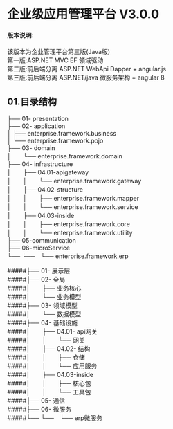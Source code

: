 # 企业级应用管理平台 V3.0.0
#### 版本说明:
该版本为企业管理平台第三版(Java版)  
第一版:ASP.NET MVC EF 领域驱动  
第二版:前后端分离 ASP.NET WebApi Dapper + angular.js  
第三版:前后端分离 ASP.NET/java 微服务架构 + angular 8  

## 01.目录结构  
├── 01- presentation  
├── 02- application  
│    ├── enterprise.framework.business  
│    └── enterprise.framework.pojo  
├── 03- domain  
│　　└── enterprise.framework.domain  
├── 04- infrastructure  
│　　├── 04.01-apigateway  
│　　│　　└── enterprise.framework.gateway  
│　　├── 04.02-structure  
│　　│　　├── enterprise.framework.mapper  
│　　│　　└── enterprise.framework.service  
│　　├── 04.03-inside  
│　　│　　├── enterprise.framework.core  
│　　│　　└── enterprise.framework.utility  
├── 05-communication  
├── 06-microService  
└── └──　└── enterprise.framework.erp      

#####├── 01- 展示层  
#####├── 02- 全局  
#####│　　├── 业务核心  
#####│　　└── 业务模型  
#####├── 03- 领域模型  
#####│　　└── 数据模型       
#####├── 04- 基础设施  
#####│　　├── 04.01- api网关  
#####│　　│　　└── 网关  
#####│　　├── 04.02- 结构  
#####│　　│　　├── 仓储  
#####│　　│　　└── 应用服务  
#####│　　├── 04.03-inside  
#####│　　│　　├── 核心包  
#####│　　│　　└── 工具包  
#####├── 05- 通信  
#####├── 06- 微服务  
#####└── └──　└── erp微服务  
